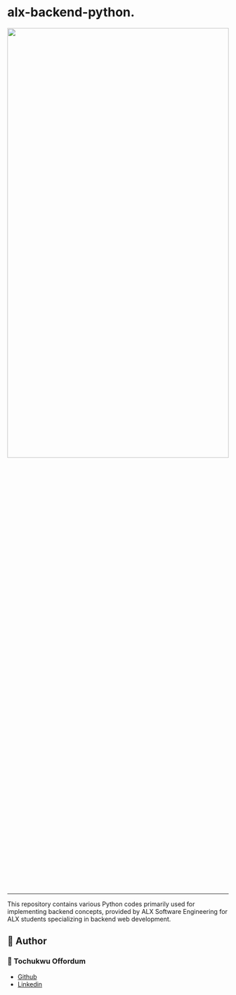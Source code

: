 # alx-backend-python.

<img src="https://media.geeksforgeeks.org/wp-content/cdn-uploads/20210917204112/Top-10-Advance-Python-Concepts-That-You-Must-Know.png" width = "100%" height = "50%"/>

---
This repository contains various Python codes primarily used for implementing backend concepts, provided by ALX Software Engineering for ALX students specializing in backend web development.
## :pencil: **Author**
### :man: Tochukwu Offordum
- [Github](https://github.com/Tmwonder1)
- [Linkedin](https://www.linkedin.com/in/tochukwu-offordum-a20b45272/)

